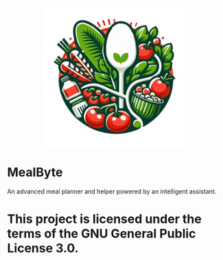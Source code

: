 <p align="center"><img src="https://github.com/DiamondBr3aker/MealByte/blob/44a29edbf5c4498b7c91e5f17166762c4999beac/mealbyte%20(1).png"></p>

# MealByte
An advanced meal planner and helper powered by an intelligent assistant.



# This project is licensed under the terms of the GNU General Public License 3.0.
